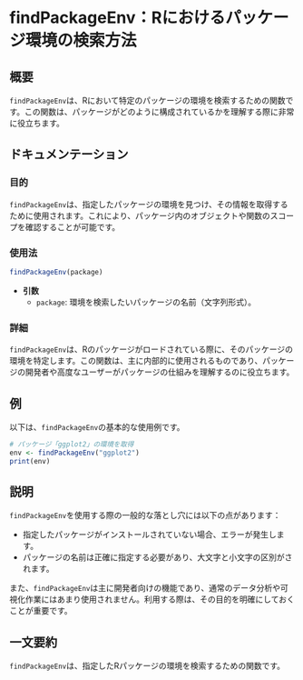 <!--
Meta Description: # findPackageEnv：Rにおけるパッケージ環境の検索方法 ## 概要 `findPackageEnv`は、Rにおいて特定のパッケージの環境を検索するための関数です。この関数は、パッケージがどのように構成されているかを理解する際に非常に役立ちます。 ## ドキュメンテーション ### 目的...
Meta Keywords: findpackageenv, この関数は, package, ggplot2, env
-->

# findPackageEnv：Rにおけるパッケージ環境の検索方法

## 概要
`findPackageEnv`は、Rにおいて特定のパッケージの環境を検索するための関数です。この関数は、パッケージがどのように構成されているかを理解する際に非常に役立ちます。

## ドキュメンテーション
### 目的
`findPackageEnv`は、指定したパッケージの環境を見つけ、その情報を取得するために使用されます。これにより、パッケージ内のオブジェクトや関数のスコープを確認することが可能です。

### 使用法
```R
findPackageEnv(package)
```
- **引数**
  - `package`: 環境を検索したいパッケージの名前（文字列形式）。

### 詳細
`findPackageEnv`は、Rのパッケージがロードされている際に、そのパッケージの環境を特定します。この関数は、主に内部的に使用されるものであり、パッケージの開発者や高度なユーザーがパッケージの仕組みを理解するのに役立ちます。

## 例
以下は、`findPackageEnv`の基本的な使用例です。

```R
# パッケージ「ggplot2」の環境を取得
env <- findPackageEnv("ggplot2")
print(env)
```

## 説明
`findPackageEnv`を使用する際の一般的な落とし穴には以下の点があります：
- 指定したパッケージがインストールされていない場合、エラーが発生します。
- パッケージの名前は正確に指定する必要があり、大文字と小文字の区別がされます。

また、`findPackageEnv`は主に開発者向けの機能であり、通常のデータ分析や可視化作業にはあまり使用されません。利用する際は、その目的を明確にしておくことが重要です。

## 一文要約
`findPackageEnv`は、指定したRパッケージの環境を検索するための関数です。